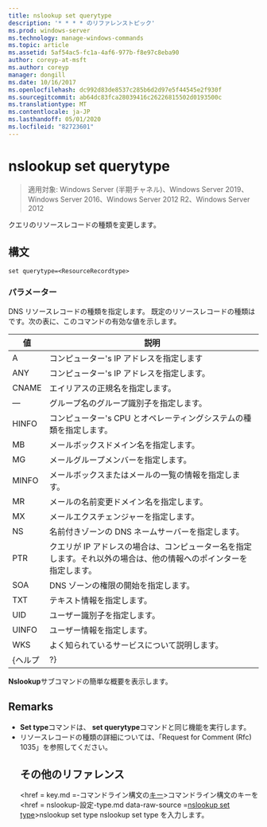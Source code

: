 ```yaml
---
title: nslookup set querytype
description: '* * * * のリファレンストピック'
ms.prod: windows-server
ms.technology: manage-windows-commands
ms.topic: article
ms.assetid: 5af54ac5-fc1a-4af6-977b-f8e97c8eba90
author: coreyp-at-msft
ms.author: coreyp
manager: dongill
ms.date: 10/16/2017
ms.openlocfilehash: dc992d83de8537c285b6d2d97e5f44545e2f930f
ms.sourcegitcommit: ab64dc83fca28039416c26226815502d0193500c
ms.translationtype: MT
ms.contentlocale: ja-JP
ms.lasthandoff: 05/01/2020
ms.locfileid: "82723601"
---
```

# <a name="nslookup-set-querytype"></a>nslookup set querytype

> 適用対象: Windows Server (半期チャネル)、Windows Server 2019、Windows Server 2016、Windows Server 2012 R2、Windows Server 2012

クエリのリソースレコードの種類を変更します。
## <a name="syntax"></a>構文
```
set querytype=<ResourceRecordtype>
```
### <a name="parameters"></a>パラメーター
<ResourceRecordtype>DNS リソースレコードの種類を指定します。 既定のリソースレコードの種類はです。次の表に、このコマンドの有効な値を示します。

| 値 |                                                   説明                                                   |
|-------|-----------------------------------------------------------------------------------------------------------------|
|   A   |                                      コンピューター&#39;s IP アドレスを指定します                                      |
|  ANY  |                                     コンピューター&#39;s IP アドレスを指定します。                                      |
| CNAME |                                    エイリアスの正規名を指定します。                                     |
|  ―  |                                  グループ名のグループ識別子を指定します。                                  |
| HINFO |                          コンピューター&#39;s CPU とオペレーティングシステムの種類を指定します。                           |
|  MB   |                                        メールボックスドメイン名を指定します。                                         |
|  MG   |                                         メールグループメンバーを指定します。                                          |
| MINFO |                                   メールボックスまたはメールの一覧の情報を指定します。                                   |
|  MR   |                                     メールの名前変更ドメイン名を指定します。                                      |
|  MX   |                                          メールエクスチェンジャーを指定します。                                          |
|  NS   |                                 名前付きゾーンの DNS ネームサーバーを指定します。                                 |
|  PTR  | クエリが IP アドレスの場合は、コンピューター名を指定します。それ以外の場合は、他の情報へのポインターを指定します。 |
|  SOA  |                                DNS ゾーンの権限の開始を指定します。                                 |
|  TXT  |                                         テキスト情報を指定します。                                         |
|  UID  |                                         ユーザー識別子を指定します。                                          |
| UINFO |                                         ユーザー情報を指定します。                                         |
|  WKS  |                                         よく知られているサービスについて説明します。                                         |
| {ヘルプ |                                                       ?}                                                        |

<strong>Nslookup</strong>サブコマンドの簡単な概要を表示します。
## <a name="remarks"></a>Remarks
- <strong>Set type</strong>コマンドは、 <strong>set querytype</strong>コマンドと同じ機能を実行します。
- リソースレコードの種類の詳細については、「Request for Comment (Rfc) 1035」を参照してください。
  ## <a name="additional-references"></a>その他のリファレンス
  <href = key.md =-コマンドライン構文の[キー](command-line-syntax-key.md)>コマンドライン構文のキーを</a> <href = nslookup-設定-type.md data-raw-source =[nslookup set type](nslookup-set-type.md)>nslookup set type nslookup set type を入力します。</a>
